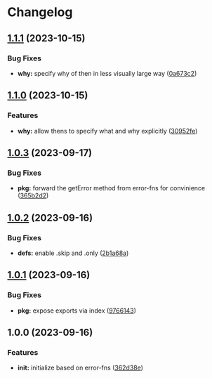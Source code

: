# Changelog

## [1.1.1](https://github.com/ehmpathy/test-fns/compare/v1.1.0...v1.1.1) (2023-10-15)


### Bug Fixes

* **why:** specify why of then in less visually large way ([0a673c2](https://github.com/ehmpathy/test-fns/commit/0a673c22a688d48785cf954fcae2f72c8bf537c7))

## [1.1.0](https://github.com/ehmpathy/test-fns/compare/v1.0.3...v1.1.0) (2023-10-15)


### Features

* **why:** allow thens to specify what and why explicitly ([30952fe](https://github.com/ehmpathy/test-fns/commit/30952fea21adefa5d5b5150787d445754968d9fd))

## [1.0.3](https://github.com/ehmpathy/test-fns/compare/v1.0.2...v1.0.3) (2023-09-17)


### Bug Fixes

* **pkg:** forward the getError method from error-fns for convinience ([365b2d2](https://github.com/ehmpathy/test-fns/commit/365b2d23c8aff761ccc43cb84a4a748097cebbce))

## [1.0.2](https://github.com/ehmpathy/test-fns/compare/v1.0.1...v1.0.2) (2023-09-16)


### Bug Fixes

* **defs:** enable .skip and .only ([2b1a68a](https://github.com/ehmpathy/test-fns/commit/2b1a68ab2c7d115549f6e67cd8e4ffb22ed234bf))

## [1.0.1](https://github.com/ehmpathy/test-fns/compare/v1.0.0...v1.0.1) (2023-09-16)


### Bug Fixes

* **pkg:** expose exports via index ([9766143](https://github.com/ehmpathy/test-fns/commit/97661437fca423066760c61ed126d398f39b6f09))

## 1.0.0 (2023-09-16)


### Features

* **init:** initialize based on error-fns ([362d38e](https://github.com/ehmpathy/test-fns/commit/362d38e5f0778818633a67ff1d2c87f79fdadc54))

